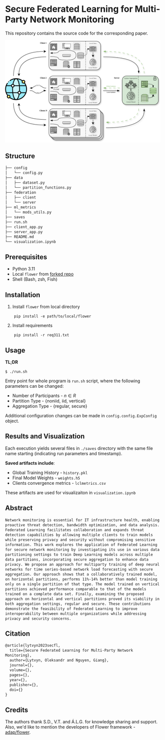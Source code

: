 # Secure Federated Learning for Multi-Party Network Monitoring
This repository contains the source code for the corresponding paper.

![federated architecture](./.misc/federated_architecture_network.png)

## Structure
```
├── config
│   └── config.py
├── data
│   ├── dataset.py
│   └── partition_functions.py
├── federation
│   ├── client
│   └── server
├── ml_metrics
│   └── mods_utils.py
├── saves
├── run.sh
├── client_app.py
├── server_app.py
├── README.md
└── visualization.ipynb
```


## Prerequisites
- Python 3.11
- Local `flower` from [forked repo](https://github.com/letv3/flower)
- Shell (Bash, zsh, Fish)

## Installation
1. Install `flower` from local directory 
```
    pip install -e path/to/local/flower
```
2. Install requirements
```
    pip install -r req311.txt
```

## Usage
__TL;DR__
```
$ ./run.sh
```

Entry point for whole program is `run.sh` script, where the following parameters can be changed:
- Number of Participants   - $n \in R$
- Partition Type           - {noniid, iid, vertical}
- Aggregation Type         - {regular, secure}

Additional configuration changes can be made in `config.config.ExpConfig` object.

## Results and Visualization
Each execution yields several files in `./saves` directory with the same file name starting (indicating run parameters and timestamp).

__Saved artifacts include__:
- Global Training History - `history.pkl`
- Final Model Weights - `weights.h5`
- Clients convergence metrics - `lclmetrics.csv`

These artifacts are used for visualizaiton in `visualization.ipynb`




## Abstract
```
Network monitoring is essential for IT infrastructure health, enabling proactive threat detection, bandwidth optimization, and data analysis. Federated Learning facilitates collaboration and expands threat detection capabilities by allowing multiple clients to train models while preserving privacy and security without compromising sensitive information. This work explores the application of Federated Learning for secure network monitoring by investigating its use in various data partitioning settings to train Deep Learning models across multiple data partitions, incorporating secure aggregation to enhance data privacy. We propose an approach for multiparty training of deep neural networks for time series-based network load forecasting with secure aggregation. Our approach shows that a collaboratively trained model, on horizontal partitions, performs 11%-14% better than model training only on a single partition of that type. The model trained on vertical partitions achieved performance comparable to that of the models trained on a complete data set. Finally, examining the proposed approach on horizontal and vertical partitions proved its viability in both aggregation settings, regular and secure. These contributions demonstrate the feasibility of Federated Learning to improve interoperability between multiple organizations while addressing privacy and security concerns.
```

## Citation

```
@article{lytvyn2023secfl,
  title={Secure Federated Learning for Multi-Party Network Monitoring},
  author={Lytvyn, Oleksandr and Nguyen, Giang},
  journal={},
  volume={},
  pages={},
  year={},
  publisher={},
  doi={}
}
```

## Credits
The authors thank S.D., V.T. and Á.L.G. for knowledge sharing and support.
Also, we'd like to mention the developers of Flower framework - [adap/flower](https://github.com/adap/flower).
